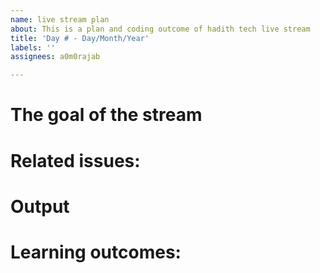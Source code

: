 ```yaml
---
name: live stream plan
about: This is a plan and coding outcome of hadith tech live stream
title: 'Day # - Day/Month/Year'
labels: ''
assignees: a0m0rajab

---
```


# The goal of the stream 


# Related issues: 


# Output 


# Learning outcomes:
